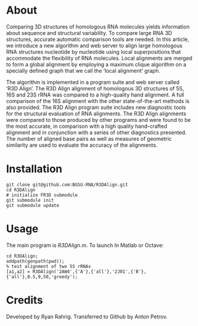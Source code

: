 # About

Comparing 3D structures of homologous RNA molecules yields information about sequence and structural variability. To compare large RNA 3D structures, accurate automatic comparison tools are needed. In this article, we introduce a new algorithm and web server to align large homologous RNA structures nucleotide by nucleotide using local superpositions that accommodate the flexibility of RNA molecules. Local alignments are merged to form a global alignment by employing a maximum clique algorithm on a specially defined graph that we call the ‘local alignment’ graph.

The algorithm is implemented in a program suite and web server called ‘R3D Align’. The R3D Align alignment of homologous 3D structures of 5S, 16S and 23S rRNA was compared to a high-quality hand alignment. A full comparison of the 16S alignment with the other state-of-the-art methods is also provided. The R3D Align program suite includes new diagnostic tools for the structural evaluation of RNA alignments. The R3D Align alignments were compared to those produced by other programs and were found to be the most accurate, in comparison with a high quality hand-crafted alignment and in conjunction with a series of other diagnostics presented. The number of aligned base pairs as well as measures of geometric similarity are used to evaluate the accuracy of the alignments.

# Installation

    git clone git@github.com:BGSU-RNA/R3DAlign.git
    cd R3DAlign
    # initialize FR3D submodule
    git submodule init
    git submodule update

# Usage

The main program is _R3DAlign.m_. To launch In Matlab or Octave:

    cd R3DAlign;
    addpath(genpath(pwd));
    % test alignment of two 5S rRNAs
    [a1,a2] = R3DAlign('2AW4',{'A'},{'all'},'2J01',{'B'},{'all'},0.5,9,50,'greedy');

# Credits

Developed by Ryan Rahrig.
Transferred to Github by Anton Petrov.